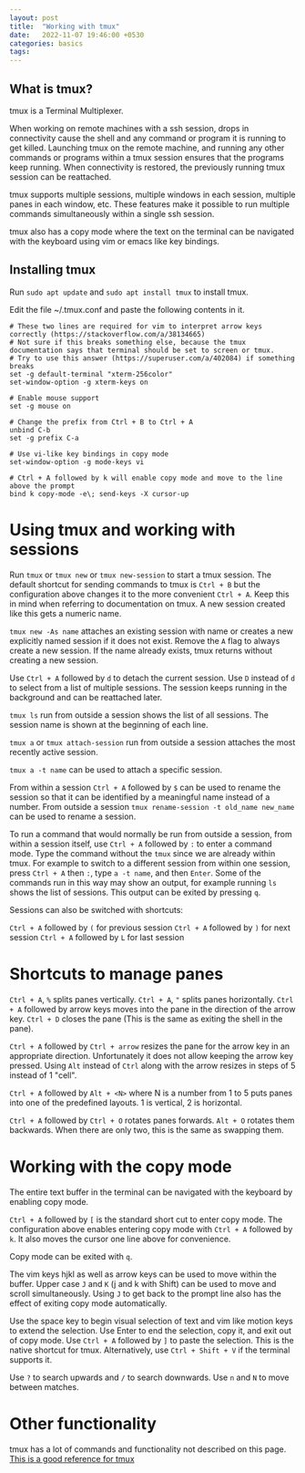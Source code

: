 ```yaml
---
layout: post
title:  "Working with tmux"
date:   2022-11-07 19:46:00 +0530
categories: basics
tags: 
---
```


## What is tmux?

tmux is a Terminal Multiplexer.

When working on remote machines with a ssh session, drops in connectivity cause the shell and any command or program it is running to get killed. Launching tmux on the remote machine, and running any other commands or programs within a tmux session ensures that the programs keep running. When connectivity is restored, the previously running tmux session can be reattached.

tmux supports multiple sessions, multiple windows in each session, multiple panes in each window, etc. These features make it possible to run multiple commands simultaneously within a single ssh session.

tmux also has a copy mode where the text on the terminal can be navigated with the keyboard using vim or emacs like key bindings.

## Installing tmux

Run `sudo apt update` and `sudo apt install tmux` to install tmux.

Edit the file ~/.tmux.conf and paste the following contents in it.

```
# These two lines are required for vim to interpret arrow keys correctly (https://stackoverflow.com/a/38134665)
# Not sure if this breaks something else, because the tmux documentation says that terminal should be set to screen or tmux.
# Try to use this answer (https://superuser.com/a/402084) if something breaks
set -g default-terminal "xterm-256color"
set-window-option -g xterm-keys on

# Enable mouse support
set -g mouse on

# Change the prefix from Ctrl + B to Ctrl + A
unbind C-b
set -g prefix C-a

# Use vi-like key bindings in copy mode
set-window-option -g mode-keys vi

# Ctrl + A followed by k will enable copy mode and move to the line above the prompt
bind k copy-mode -e\; send-keys -X cursor-up
```

# Using tmux and working with sessions

Run `tmux` or `tmux new` or `tmux new-session` to start a tmux session. The default shortcut for sending commands to tmux is `Ctrl + B` but the configuration above changes it to the more convenient `Ctrl + A`. Keep this in mind when referring to documentation on tmux. A new session created like this gets a numeric name.

`tmux new -As name` attaches an existing session with name or creates a new explicitly named session if it does not exist. Remove the `A` flag to always create a new session. If the name already exists, tmux returns without creating a new session.

Use `Ctrl + A` followed by `d` to detach the current session. Use `D` instead of `d` to select from a list of multiple sessions. The session keeps running in the background and can be reattached later.

`tmux ls` run from outside a session shows the list of all sessions. The session name is shown at the beginning of each line.

`tmux a` or `tmux attach-session` run from outside a session attaches the most recently active session.

`tmux a -t name` can be used to attach a specific session.

From within a session `Ctrl + A` followed by `$` can be used to rename the session so that it can be identified by a meaningful name instead of a number. From outside a session `tmux rename-session -t old_name new_name` can be used to rename a session.

To run a command that would normally be run from outside a session, from within a session itself, use `Ctrl + A` followed by `:` to enter a command mode. Type the command without the `tmux` since we are already within tmux. For example to switch to a different session from within one session, press `Ctrl + A` then `:`, type `a -t name`, and then `Enter`. Some of the commands run in this way may show an output, for example running `ls` shows the list of sessions. This output can be exited by pressing `q`.

Sessions can also be switched with shortcuts:

`Ctrl + A` followed by `(` for previous session
`Ctrl + A` followed by `)` for next session
`Ctrl + A` followed by `L` for last session

# Shortcuts to manage panes

`Ctrl + A`, `%` splits panes vertically. `Ctrl + A`, `"` splits panes horizontally.
`Ctrl + A` followed by arrow keys moves into the pane in the direction of the arrow key.
`Ctrl + D` closes the pane (This is the same as exiting the shell in the pane).

`Ctrl + A` followed by `Ctrl + arrow` resizes the pane for the arrow key in an appropriate direction. Unfortunately it does not allow keeping the arrow key pressed. Using `Alt` instead of `Ctrl` along with the arrow resizes in steps of 5 instead of 1 "cell".

`Ctrl + A` followed by `Alt + <N>` where N is a number from 1 to 5 puts panes into one of the predefined layouts. 1 is vertical, 2 is horizontal.

`Ctrl + A` followed by `Ctrl + O` rotates panes forwards. `Alt + O` rotates them backwards. When there are only two, this is the same as swapping them.

# Working with the copy mode

The entire text buffer in the terminal can be navigated with the keyboard by enabling copy mode.

`Ctrl + A` followed by `[` is the standard short cut to enter copy mode. The configuration above enables entering copy mode with `Ctrl + A` followed by `k`. It also moves the cursor one line above for convenience.

Copy mode can be exited with `q`.

The vim keys hjkl as well as arrow keys can be used to move within the buffer. Upper case `J` and `K` (j and k with Shift) can be used to move and scroll simultaneously. Using `J` to get back to the prompt line also has the effect of exiting copy mode automatically.

Use the space key to begin visual selection of text and vim like motion keys to extend the selection. Use Enter to end the selection, copy it, and exit out of copy mode. Use `Ctrl + A` followed by `]` to paste the selection. This is the native shortcut for tmux. Alternatively, use `Ctrl + Shift + V` if the terminal supports it.

Use `?` to search upwards and `/` to search downwards. Use `n` and `N` to move between matches.

# Other functionality

tmux has a lot of commands and functionality not described on this page. [This is a good reference for tmux](https://man.openbsd.org/tmux)